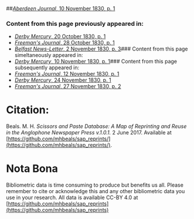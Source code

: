 ##[*Aberdeen Journal*, 10 November 1830, p. 1](https://mhbeals.github.io/sap_html/Aberdeen-Journal/Aberdeen-Journal-10-November-1830-p-1)

### Content from this page previously appeared in:
+ [*Derby Mercury*, 20 October 1830, p. 1](https://mhbeals.github.io/sap_html/Derby-Mercury/Derby-Mercury-20-October-1830-p-1)
+ [*Freeman's Journal*, 28 October 1830, p. 1](https://mhbeals.github.io/sap_html/Freeman's-Journal/Freeman's-Journal-28-October-1830-p-1)
+ [*Belfast News-Letter*, 2 November 1830, p. 3](https://mhbeals.github.io/sap_html/Belfast-News-Letter/Belfast-News-Letter-2-November-1830-p-3)### Content from this page simeltaneously appeared in:
+ [*Derby Mercury*, 10 November 1830, p. 1](https://mhbeals.github.io/sap_html/Derby-Mercury/Derby-Mercury-10-November-1830-p-1)### Content from this page subsequently appeared in:
+ [*Freeman's Journal*, 12 November 1830, p. 1](https://mhbeals.github.io/sap_html/Freeman's-Journal/Freeman's-Journal-12-November-1830-p-1)
+ [*Derby Mercury*, 24 November 1830, p. 1](https://mhbeals.github.io/sap_html/Derby-Mercury/Derby-Mercury-24-November-1830-p-1)
+ [*Freeman's Journal*, 27 November 1830, p. 2](https://mhbeals.github.io/sap_html/Freeman's-Journal/Freeman's-Journal-27-November-1830-p-2)
                    
# Citation: 

Beals. M. H. *Scissors and Paste Database: A Map of Reprinting and Reuse in the Anglophone Newspaper Press v.1.0.1.* 2 June 2017. Available at [https://github.com/mhbeals/sap_reprints/](https://github.com/mhbeals/sap_reprints/). 
                    
# Nota Bona

Bibliometric data is time consuming to produce but benefits us all. Please remember to cite or acknowledge this and any other bibliometric data you use in your research. All data is available CC-BY 4.0 at [https://github.com/mhbeals/sap_reprints](https://github.com/mhbeals/sap_reprints)
